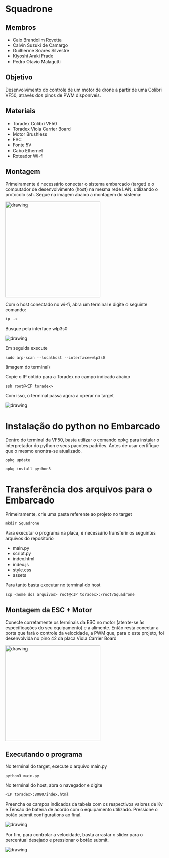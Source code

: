 # Squadrone
## Membros
* Caio Brandolim Rovetta
* Calvin Suzuki de Camargo 
* Guilherme Soares Silvestre
* Kiyoshi Araki Frade
* Pedro Otavio Malagutti

## Objetivo
Desenvolvimento do controle de um motor de drone a partir de uma Colibri VF50, através dos pinos de PWM disponíveis.

## Materiais

* Toradex Colibri VF50
* Toradex Viola Carrier Board
* Motor Brushless
* ESC
* Fonte 5V
* Cabo Ethernet
* Roteador Wi-fi

## Montagem

Primeiramente é necessário conectar o sistema embarcado (target) e o computador de desenvolvimento (host) na mesma rede LAN, utilizando o protocolo ssh. Segue na imagem abaixo a montagem do sistema:

<img src="https://i.imgur.com/Uvr4Nv4.jpg=250x250" alt="drawing" width="300"/>

Com o host conectado no wi-fi, abra um terminal e digite o seguinte comando:

``` ip -a  ```

Busque pela interface wlp3s0

<img src="https://i.imgur.com/kv1xyzG.png" alt="drawing"/>

Em seguida execute 

```sudo arp-scan --localhost --interface=wlp3s0```

(imagem do terminal)

Copie o IP obtido para a Toradex no campo indicado abaixo

```ssh root@<IP toradex>```

Com isso, o terminal passa agora a operar no target

<img src="https://i.imgur.com/LBFAXkp.png" alt="drawing"/>

# Instalação do python no Embarcado

Dentro do terminal da VF50, basta utilizar o comando opkg para instalar o interpretador do python e seus pacotes padrões. Antes de usar certifique que o mesmo enontra-se atualizado.

```opkg update```


```opkg install python3```


# Transferência dos arquivos para o Embarcado

Primeiramente, crie uma pasta referente ao projeto no target

```mkdir Squadrone```

Para executar o programa na placa, é necessário transferir os seguintes arquivos do repositório

* main.py
* script.py
* index.html
* index.js
* style.css
* assets

Para tanto basta executar no terminal do host

```scp <nome dos arquivos> root@<IP toradex>:/root/Squadrone```


## Montagem da ESC + Motor

Conecte corretamente os terminais da ESC no motor (atente-se às especificações do seu equipamento) e a alimente. Então resta conectar a porta que fará o controle da velocidade, a PWM que, para o este projeto, foi desenvolvida no pino 42 da placa Viola Carrier Board

<img src="https://i.imgur.com/ppkXWCl.png" alt="drawing" width="300"/>

## Executando o programa

No terminal do target, execute o arquivo main.py

```python3 main.py```

No terminal do host, abra o navegador e digite

```<IP toradex>:8080/index.html```

Preencha os campos indicados da tabela com os respectivos valores de Kv e Tensão de bateria de acordo com o equipamento utilizado. Pressione o botão submit configurations ao final.

<img src="https://i.imgur.com/aQahOpF.gif" alt="drawing"/>

Por fim, para controlar a velocidade, basta arrastar o slider para o percentual desejado e pressionar o botão submit.

<img src="https://i.imgur.com/s0B86Pf.gif" alt="drawing"/>
